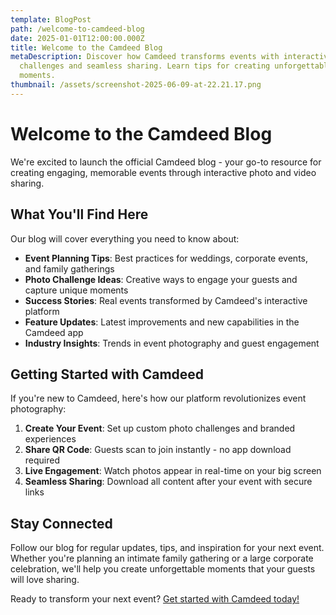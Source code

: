 ```yaml
---
template: BlogPost
path: /welcome-to-camdeed-blog
date: 2025-01-01T12:00:00.000Z
title: Welcome to the Camdeed Blog
metaDescription: Discover how Camdeed transforms events with interactive photo
  challenges and seamless sharing. Learn tips for creating unforgettable
  moments.
thumbnail: /assets/screenshot-2025-06-09-at-22.21.17.png
---
```


# Welcome to the Camdeed Blog

We're excited to launch the official Camdeed blog - your go-to resource for creating engaging, memorable events through interactive photo and video sharing.

## What You'll Find Here

Our blog will cover everything you need to know about:

- **Event Planning Tips**: Best practices for weddings, corporate events, and family gatherings
- **Photo Challenge Ideas**: Creative ways to engage your guests and capture unique moments
- **Success Stories**: Real events transformed by Camdeed's interactive platform
- **Feature Updates**: Latest improvements and new capabilities in the Camdeed app
- **Industry Insights**: Trends in event photography and guest engagement

## Getting Started with Camdeed

If you're new to Camdeed, here's how our platform revolutionizes event photography:

1. **Create Your Event**: Set up custom photo challenges and branded experiences
2. **Share QR Code**: Guests scan to join instantly - no app download required
3. **Live Engagement**: Watch photos appear in real-time on your big screen
4. **Seamless Sharing**: Download all content after your event with secure links

## Stay Connected

Follow our blog for regular updates, tips, and inspiration for your next event. Whether you're planning an intimate family gathering or a large corporate celebration, we'll help you create unforgettable moments that your guests will love sharing.

Ready to transform your next event? [Get started with Camdeed today!](https://www.camdeed.com) 